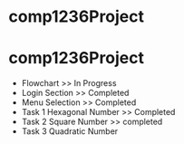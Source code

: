 # comp1236Project
# comp1236Project
- Flowchart >> In Progress 
- Login Section >> Completed
- Menu Selection >> Completed
- Task 1 Hexagonal Number >> Completed
- Task 2 Square Number >> completed
- Task 3 Quadratic Number
  

